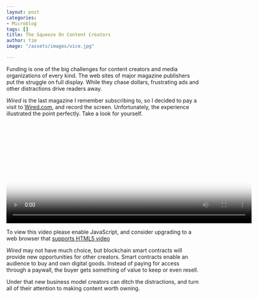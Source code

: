 ```yaml
---
layout: post
categories:
- Microblog
tags: []
title: The Squeeze On Content Creators
author: tim
image: "/assets/images/vice.jpg"

---
```

Funding is one of the big challenges for content creators and media organizations of every kind. The web sites of major magazine publishers put the struggle on full display. While they chase dollars, frustrating ads and other distractions drive readers away.

_Wired_ is the last magazine I remember subscribing to, so I decided to pay a visit to [Wired.com](https://www.wired.com), and record the screen. Unfortunately, the experience illustrated the point perfectly. Take a look for yourself.

<video id="wired" class="video-js vjs-fluid" controls preload="auto" width="640" height="264" poster="/assets/images/photos.jpg" data-setup="{}"> <source src="https://ipfs.fleek.co/ipfs/bafybeiatdr6dbsm7q4wo3iwawq6iqgfcznpx6prkudh23hrzdzm6fy4rhi" type="video/mp4" /> <p class="vjs-no-js"> To view this video please enable JavaScript, and consider upgrading to a web browser that <a href="https://videojs.com/html5-video-support/" target="_blank" >supports HTML5 video</a > </p> </video>

_Wired_ may not have much choice, but blockchain smart contracts will provide new opportunities for other creators. Smart contracts enable an audience to buy and own digital goods. Instead of paying for access through a paywall, the buyer gets something of value to keep or even resell.

Under that new business model creators can ditch the distractions, and turn all of their attention to making content worth owning.